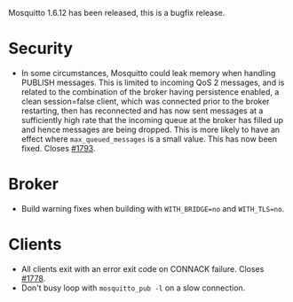 <!--
.. title: Version 1.6.12 released.
.. slug: version-1-6-12-released
.. date: 2020-08-19 14:44:13 UTC+01:00
.. tags: Releases
.. category:
.. link:
.. description:
.. type: text
-->

Mosquitto 1.6.12 has been released, this is a bugfix release.

# Security
- In some circumstances, Mosquitto could leak memory when handling PUBLISH
  messages. This is limited to incoming QoS 2 messages, and is related
  to the combination of the broker having persistence enabled, a clean
  session=false client, which was connected prior to the broker restarting,
  then has reconnected and has now sent messages at a sufficiently high rate
  that the incoming queue at the broker has filled up and hence messages are
  being dropped. This is more likely to have an effect where
  `max_queued_messages` is a small value. This has now been fixed. Closes [#1793].

# Broker
- Build warning fixes when building with `WITH_BRIDGE=no` and `WITH_TLS=no`.

# Clients
- All clients exit with an error exit code on CONNACK failure. Closes [#1778].
- Don't busy loop with `mosquitto_pub -l` on a slow connection.

[#1778]: https://github.com/eclipse/mosquitto/issues/1778
[#1793]: https://github.com/eclipse/mosquitto/issues/1793
